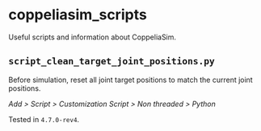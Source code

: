 # coppeliasim_scripts
Useful scripts and information about CoppeliaSim.

## `script_clean_target_joint_positions.py`

Before simulation, reset all joint target positions to match the current joint positions.

_Add > Script > Customization Script > Non threaded > Python_

Tested in `4.7.0-rev4`.
